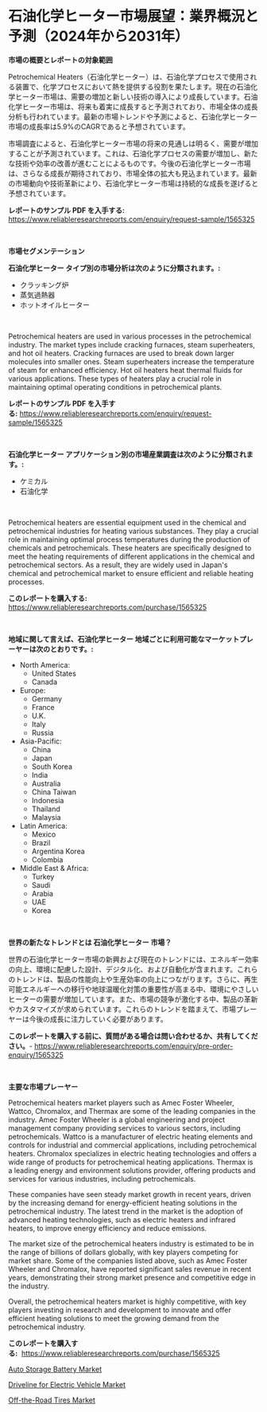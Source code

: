 <p><h1>石油化学ヒーター市場展望：業界概況と予測（2024年から2031年）</h1></p><p><strong>市場の概要とレポートの対象範囲</strong></p>
<p><p>Petrochemical Heaters（石油化学ヒーター）は、石油化学プロセスで使用される装置で、化学プロセスにおいて熱を提供する役割を果たします。現在の石油化学ヒーター市場は、需要の増加と新しい技術の導入により成長しています。石油化学ヒーター市場は、将来も着実に成長すると予測されており、市場全体の成長分析も行われています。最新の市場トレンドや予測によると、石油化学ヒーター市場の成長率は5.9%のCAGRであると予想されています。</p><p>市場調査によると、石油化学ヒーター市場の将来の見通しは明るく、需要が増加することが予測されています。これは、石油化学プロセスの需要が増加し、新たな技術や効率の改善が進むことによるものです。今後の石油化学ヒーター市場は、さらなる成長が期待されており、市場全体の拡大も見込まれています。最新の市場動向や技術革新により、石油化学ヒーター市場は持続的な成長を遂げると予想されています。</p></p>
<p><strong>レポートのサンプル PDF を入手する:</strong> <a href="https://www.reliableresearchreports.com/enquiry/request-sample/1565325">https://www.reliableresearchreports.com/enquiry/request-sample/1565325</a></p>
<p>&nbsp;</p>
<p><strong>市場セグメンテーション</strong></p>
<p><strong>石油化学ヒーター タイプ別の市場分析は次のように分類されます。:</strong></p>
<p><ul><li>クラッキング炉</li><li>蒸気過熱器</li><li>ホットオイルヒーター</li></ul></p>
<p>&nbsp;</p>
<p><p>Petrochemical heaters are used in various processes in the petrochemical industry. The market types include cracking furnaces, steam superheaters, and hot oil heaters. Cracking furnaces are used to break down larger molecules into smaller ones. Steam superheaters increase the temperature of steam for enhanced efficiency. Hot oil heaters heat thermal fluids for various applications. These types of heaters play a crucial role in maintaining optimal operating conditions in petrochemical plants.</p></p>
<p><strong>レポートのサンプル PDF を入手する:</strong>&nbsp;<a href="https://www.reliableresearchreports.com/enquiry/request-sample/1565325">https://www.reliableresearchreports.com/enquiry/request-sample/1565325</a></p>
<p>&nbsp;</p>
<p><strong> 石油化学ヒーター アプリケーション別の市場産業調査は次のように分類されます。:</strong></p>
<p><ul><li>ケミカル</li><li>石油化学</li></ul></p>
<p>&nbsp;</p>
<p><p>Petrochemical heaters are essential equipment used in the chemical and petrochemical industries for heating various substances. They play a crucial role in maintaining optimal process temperatures during the production of chemicals and petrochemicals. These heaters are specifically designed to meet the heating requirements of different applications in the chemical and petrochemical sectors. As a result, they are widely used in Japan's chemical and petrochemical market to ensure efficient and reliable heating processes.</p></p>
<p><strong>このレポートを購入する:</strong>&nbsp; <a href="https://www.reliableresearchreports.com/purchase/1565325">https://www.reliableresearchreports.com/purchase/1565325</a></p>
<p>&nbsp;</p>
<p><strong>地域に関して言えば、石油化学ヒーター 地域ごとに利用可能なマーケットプレーヤーは次のとおりです。:</strong></p>
<p><ul>
    <li>
        North America:
        <ul>
            <li>United States</li>
            <li>Canada</li>
        </ul>
    </li>
    <li>
        Europe:
        <ul>
            <li>Germany</li>
            <li>France</li>
            <li>U.K.</li>
            <li>Italy</li>
            <li>Russia</li>
        </ul>
    </li>
    <li>
        Asia-Pacific:
        <ul>
            <li>China</li>
            <li>Japan</li>
            <li>South Korea</li>
            <li>India</li>
            <li>Australia</li>
            <li>China Taiwan</li>
            <li>Indonesia</li>
            <li>Thailand</li>
            <li>Malaysia</li>
        </ul>
    </li>
    <li>
        Latin America:
        <ul>
            <li>Mexico</li>
            <li>Brazil</li>
            <li>Argentina Korea</li>
            <li>Colombia</li>
        </ul>
    </li>
    <li>
        Middle East & Africa:
        <ul>
            <li>Turkey</li>
            <li>Saudi</li>
            <li>Arabia</li>
            <li>UAE</li>
            <li>Korea</li>
        </ul>
    </li>
    </ul></p>
<p>&nbsp;</p>
<p><strong>世界の新たなトレンドとは 石油化学ヒーター 市場？</strong></p>
<p><p>世界の石油化学ヒーター市場の新興および現在のトレンドには、エネルギー効率の向上、環境に配慮した設計、デジタル化、および自動化が含まれます。これらのトレンドは、製品の性能向上や生産効率の向上につながります。さらに、再生可能エネルギーへの移行や地球温暖化対策の重要性が高まる中、環境にやさしいヒーターの需要が増加しています。また、市場の競争が激化する中、製品の革新やカスタマイズが求められています。これらのトレンドを踏まえて、市場プレーヤーは今後の成長に注力していく必要があります。</p></p>
<p><strong>このレポートを購入する前に、質問がある場合は問い合わせるか、共有してください。</strong>- <a href="https://www.reliableresearchreports.com/enquiry/pre-order-enquiry/1565325">https://www.reliableresearchreports.com/enquiry/pre-order-enquiry/1565325</a></p>
<p>&nbsp;</p>
<p><strong>主要な市場プレーヤー</strong></p>
<p><p>Petrochemical heaters market players such as Amec Foster Wheeler, Wattco, Chromalox, and Thermax are some of the leading companies in the industry. Amec Foster Wheeler is a global engineering and project management company providing services to various sectors, including petrochemicals. Wattco is a manufacturer of electric heating elements and controls for industrial and commercial applications, including petrochemical heaters. Chromalox specializes in electric heating technologies and offers a wide range of products for petrochemical heating applications. Thermax is a leading energy and environment solutions provider, offering products and services for various industries, including petrochemicals.</p><p>These companies have seen steady market growth in recent years, driven by the increasing demand for energy-efficient heating solutions in the petrochemical industry. The latest trend in the market is the adoption of advanced heating technologies, such as electric heaters and infrared heaters, to improve energy efficiency and reduce emissions.</p><p>The market size of the petrochemical heaters industry is estimated to be in the range of billions of dollars globally, with key players competing for market share. Some of the companies listed above, such as Amec Foster Wheeler and Chromalox, have reported significant sales revenue in recent years, demonstrating their strong market presence and competitive edge in the industry.</p><p>Overall, the petrochemical heaters market is highly competitive, with key players investing in research and development to innovate and offer efficient heating solutions to meet the growing demand from the petrochemical industry.</p></p>
<p><strong>このレポートを購入する:</strong>&nbsp;&nbsp;<a href="https://www.reliableresearchreports.com/purchase/1565325">https://www.reliableresearchreports.com/purchase/1565325</a></p>
<p><p><a href="https://mire-aunt-385.notion.site/Auto-Storage-Battery-Market-Size-Furnishes-Valuable-Information-Encompassing-Market-Share-Market-Tr-c3ff44ab2876439eb4c57170d04078eb">Auto Storage Battery Market</a></p><p><a href="https://butternut-bug-553.notion.site/Driveline-for-Electric-Vehicle-Market-Analysis-and-Market-Size-Global-Industry-Overview-Market-Seg-ca7a6971de684dc2bd5d33f061f46d7c">Driveline for Electric Vehicle Market</a></p><p><a href="https://invited-way-688.notion.site/Off-the-Road-Tires-Market-Size-Global-Industry-Overview-Market-Segmentation-and-Forecast-2024-to--3f6a7d5ffea84e049bf7d2bf2d901d34">Off-the-Road Tires Market</a></p></p>